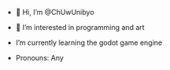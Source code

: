 - 👋 Hi, I’m @ChUwUnibyo
- 👀 I’m interested in programming and art
-  I’m currently learning the godot game engine

-  Pronouns: Any

